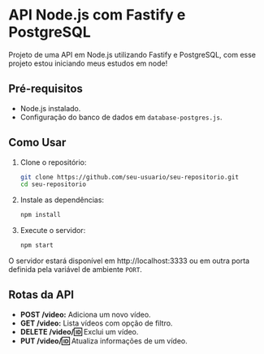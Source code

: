 # API Node.js com Fastify e PostgreSQL

Projeto de uma API em Node.js utilizando Fastify e PostgreSQL, com esse projeto estou iniciando meus estudos em node! 

## Pré-requisitos

- Node.js instalado.
- Configuração do banco de dados em `database-postgres.js`.

## Como Usar

1. Clone o repositório:

    ```bash
    git clone https://github.com/seu-usuario/seu-repositorio.git
    cd seu-repositorio
    ```

2. Instale as dependências:



    ```bash
    npm install 
    ```

    
3. Execute o servidor:

    ```bash
    npm start
    ```

O servidor estará disponível em http://localhost:3333 ou em outra porta definida pela variável de ambiente `PORT`.

## Rotas da API

- **POST /video:** Adiciona um novo vídeo.
- **GET /video:** Lista vídeos com opção de filtro.
- **DELETE /video/:id:** Exclui um vídeo.
- **PUT /video/:id:** Atualiza informações de um vídeo.
  

